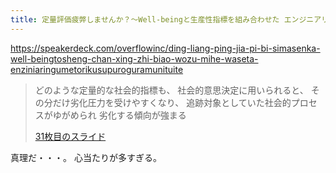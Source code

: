 ```yaml
---
title: 定量評価疲弊しませんか？～Well-beingと生産性指標を組み合わせた エンジニアリングメトリクスプログラムについて～ - Speaker Deck
---
```


https://speakerdeck.com/overflowinc/ding-liang-ping-jia-pi-bi-simasenka-well-beingtosheng-chan-xing-zhi-biao-wozu-mihe-waseta-enziniaringumetorikusupuroguramunituite

> どのような定量的な社会的指標も、
> 社会的意思決定に用いられると、
> その分だけ劣化圧力を受けやすくなり、
> 追跡対象としていた社会的プロセスがゆがめられ
> 劣化する傾向が強まる
> 
> [31枚目のスライド](https://speakerdeck.com/overflowinc/ding-liang-ping-jia-pi-bi-simasenka-well-beingtosheng-chan-xing-zhi-biao-wozu-mihe-waseta-enziniaringumetorikusupuroguramunituite?slide=31)

真理だ・・・。
心当たりが多すぎる。
